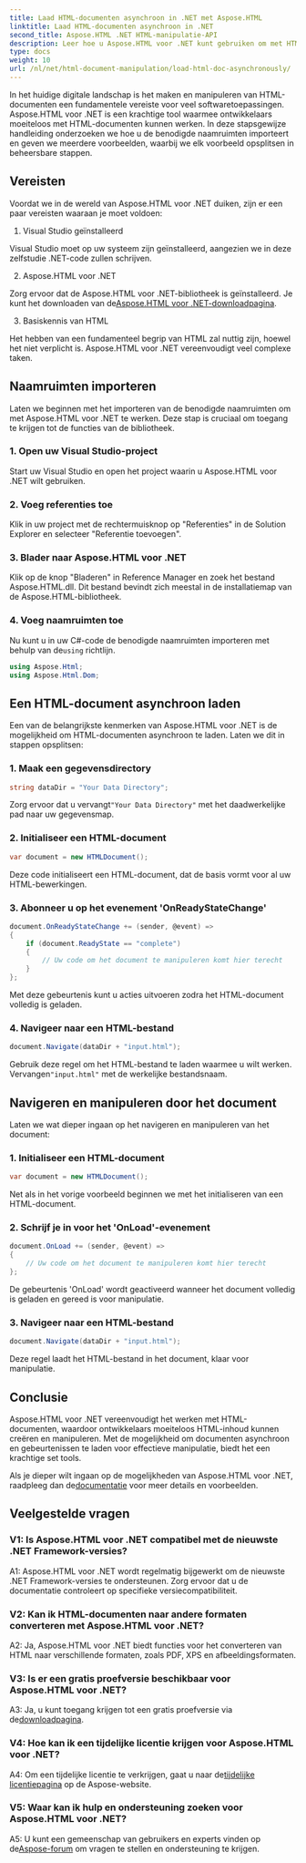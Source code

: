 ```yaml
---
title: Laad HTML-documenten asynchroon in .NET met Aspose.HTML
linktitle: Laad HTML-documenten asynchroon in .NET
second_title: Aspose.HTML .NET HTML-manipulatie-API
description: Leer hoe u Aspose.HTML voor .NET kunt gebruiken om met HTML-documenten te werken. Stapsgewijze handleiding met voorbeelden en veelgestelde vragen voor ontwikkelaars.
type: docs
weight: 10
url: /nl/net/html-document-manipulation/load-html-doc-asynchronously/
---
```


In het huidige digitale landschap is het maken en manipuleren van HTML-documenten een fundamentele vereiste voor veel softwaretoepassingen. Aspose.HTML voor .NET is een krachtige tool waarmee ontwikkelaars moeiteloos met HTML-documenten kunnen werken. In deze stapsgewijze handleiding onderzoeken we hoe u de benodigde naamruimten importeert en geven we meerdere voorbeelden, waarbij we elk voorbeeld opsplitsen in beheersbare stappen.

## Vereisten

Voordat we in de wereld van Aspose.HTML voor .NET duiken, zijn er een paar vereisten waaraan je moet voldoen:

1. Visual Studio geïnstalleerd

Visual Studio moet op uw systeem zijn geïnstalleerd, aangezien we in deze zelfstudie .NET-code zullen schrijven.

2. Aspose.HTML voor .NET

 Zorg ervoor dat de Aspose.HTML voor .NET-bibliotheek is geïnstalleerd. Je kunt het downloaden van de[Aspose.HTML voor .NET-downloadpagina](https://releases.aspose.com/html/net/).

3. Basiskennis van HTML

Het hebben van een fundamenteel begrip van HTML zal nuttig zijn, hoewel het niet verplicht is. Aspose.HTML voor .NET vereenvoudigt veel complexe taken.

## Naamruimten importeren

Laten we beginnen met het importeren van de benodigde naamruimten om met Aspose.HTML voor .NET te werken. Deze stap is cruciaal om toegang te krijgen tot de functies van de bibliotheek.

### 1. Open uw Visual Studio-project

Start uw Visual Studio en open het project waarin u Aspose.HTML voor .NET wilt gebruiken.

### 2. Voeg referenties toe

Klik in uw project met de rechtermuisknop op "Referenties" in de Solution Explorer en selecteer "Referentie toevoegen".

### 3. Blader naar Aspose.HTML voor .NET

Klik op de knop "Bladeren" in Reference Manager en zoek het bestand Aspose.HTML.dll. Dit bestand bevindt zich meestal in de installatiemap van de Aspose.HTML-bibliotheek.

### 4. Voeg naamruimten toe

 Nu kunt u in uw C#-code de benodigde naamruimten importeren met behulp van de`using` richtlijn.

```csharp
using Aspose.Html;
using Aspose.Html.Dom;
```

## Een HTML-document asynchroon laden

Een van de belangrijkste kenmerken van Aspose.HTML voor .NET is de mogelijkheid om HTML-documenten asynchroon te laden. Laten we dit in stappen opsplitsen:

### 1. Maak een gegevensdirectory

```csharp
string dataDir = "Your Data Directory";
```

 Zorg ervoor dat u vervangt`"Your Data Directory"` met het daadwerkelijke pad naar uw gegevensmap.

### 2. Initialiseer een HTML-document

```csharp
var document = new HTMLDocument();
```

Deze code initialiseert een HTML-document, dat de basis vormt voor al uw HTML-bewerkingen.

### 3. Abonneer u op het evenement 'OnReadyStateChange'

```csharp
document.OnReadyStateChange += (sender, @event) =>
{
    if (document.ReadyState == "complete")
    {
        // Uw code om het document te manipuleren komt hier terecht
    }
};
```

Met deze gebeurtenis kunt u acties uitvoeren zodra het HTML-document volledig is geladen.

### 4. Navigeer naar een HTML-bestand

```csharp
document.Navigate(dataDir + "input.html");
```

 Gebruik deze regel om het HTML-bestand te laden waarmee u wilt werken. Vervangen`"input.html"` met de werkelijke bestandsnaam.

## Navigeren en manipuleren door het document

Laten we wat dieper ingaan op het navigeren en manipuleren van het document:

### 1. Initialiseer een HTML-document

```csharp
var document = new HTMLDocument();
```

Net als in het vorige voorbeeld beginnen we met het initialiseren van een HTML-document.

### 2. Schrijf je in voor het 'OnLoad'-evenement

```csharp
document.OnLoad += (sender, @event) =>
{
    // Uw code om het document te manipuleren komt hier terecht
};
```

De gebeurtenis 'OnLoad' wordt geactiveerd wanneer het document volledig is geladen en gereed is voor manipulatie.

### 3. Navigeer naar een HTML-bestand

```csharp
document.Navigate(dataDir + "input.html");
```

Deze regel laadt het HTML-bestand in het document, klaar voor manipulatie.

## Conclusie

Aspose.HTML voor .NET vereenvoudigt het werken met HTML-documenten, waardoor ontwikkelaars moeiteloos HTML-inhoud kunnen creëren en manipuleren. Met de mogelijkheid om documenten asynchroon en gebeurtenissen te laden voor effectieve manipulatie, biedt het een krachtige set tools.

 Als je dieper wilt ingaan op de mogelijkheden van Aspose.HTML voor .NET, raadpleeg dan de[documentatie](https://reference.aspose.com/html/net/) voor meer details en voorbeelden.

## Veelgestelde vragen

### V1: Is Aspose.HTML voor .NET compatibel met de nieuwste .NET Framework-versies?

A1: Aspose.HTML voor .NET wordt regelmatig bijgewerkt om de nieuwste .NET Framework-versies te ondersteunen. Zorg ervoor dat u de documentatie controleert op specifieke versiecompatibiliteit.

### V2: Kan ik HTML-documenten naar andere formaten converteren met Aspose.HTML voor .NET?

A2: Ja, Aspose.HTML voor .NET biedt functies voor het converteren van HTML naar verschillende formaten, zoals PDF, XPS en afbeeldingsformaten.

### V3: Is er een gratis proefversie beschikbaar voor Aspose.HTML voor .NET?

 A3: Ja, u kunt toegang krijgen tot een gratis proefversie via de[downloadpagina](https://releases.aspose.com/).

### V4: Hoe kan ik een tijdelijke licentie krijgen voor Aspose.HTML voor .NET?

 A4: Om een tijdelijke licentie te verkrijgen, gaat u naar de[tijdelijke licentiepagina](https://purchase.aspose.com/temporary-license/) op de Aspose-website.

### V5: Waar kan ik hulp en ondersteuning zoeken voor Aspose.HTML voor .NET?

 A5: U kunt een gemeenschap van gebruikers en experts vinden op de[Aspose-forum](https://forum.aspose.com/) om vragen te stellen en ondersteuning te krijgen.